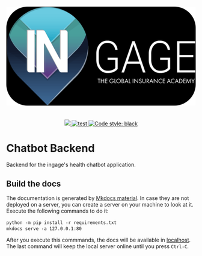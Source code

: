 <p align="center">
  <a href="https://ingage.institute">
    <img alt="logo" src="docs/images/ingage-big.png" height="auto" width="auto" style="border-radius: 50">
  </a>
  <br><br><br>
  <a href="https://codecov.io/gh/BelinguoAG/full-power-backend">
    <img src="https://codecov.io/gh/BelinguoAG/full-power-backend/branch/master/graph/badge.svg?token=ow3IXellp0"/>
  </a>
  <a href="https://github.com/BelinguoAG/full-power-backend/workflows/Tests">
    <img alt="test" src="https://github.com/BelinguoAG/full-power-backend/workflows/Tests/badge.svg">
  </a>
  <a href="https://github.com/psf/black">
    <img alt="Code style: black" src="https://img.shields.io/badge/code%20style-black-000000.svg">
  </a>
</p>

# Chatbot Backend

Backend for the ingage's health chatbot application.

## Build the docs

The documentation is generated by [Mkdocs material](https://squidfunk.github.io/mkdocs-material/). In case they are not deployed on a server, you can create a server on your machine to look at it. Execute the following commands to do it:

```shell
python -m pip install -r requirements.txt
mkdocs serve -a 127.0.0.1:80
```

After you execute this commmands, the docs will be available in <a href="http://localhost" target="_blank">localhost</a>.
The last command will keep the local server online until you press `Ctrl-C`.
